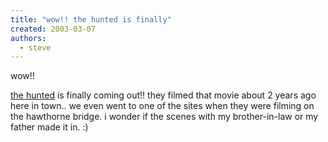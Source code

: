 ```yaml
---
title: "wow!! the hunted is finally"
created: 2003-03-07
authors: 
  - steve
---
```


wow!!  
  
  
[the hunted](http://www.huntedmovie.com/) is finally coming out!! they filmed that movie about 2 years ago here in town.. we even went to one of the sites when they were filming on the hawthorne bridge. i wonder if the scenes with my brother-in-law or my father made it in. :)
